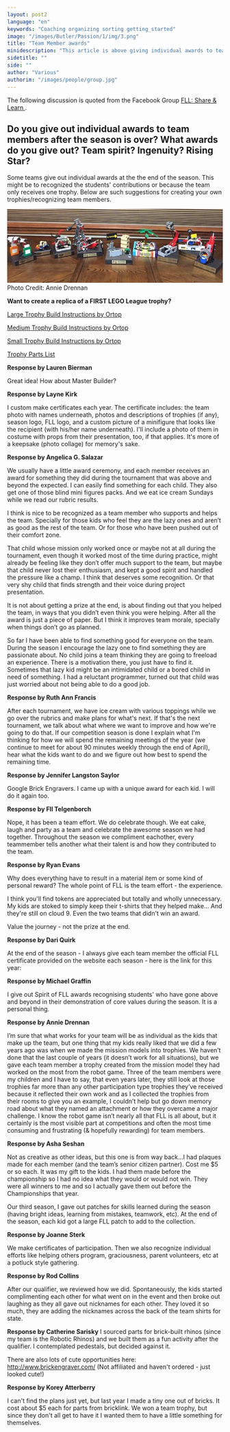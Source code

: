 ```yaml
---
layout: post2
language: "en"
keywords: "Coaching organizing sorting getting_started"
image: "/images/Butler/Passion/1/img/3.png"
title: "Team Member awards"
minidescription: "This article is above giving individual awards to team members."
sidetitle: ""
side: ""
author: "Various"
authorim: "/images/people/group.jpg"
---
```

The following discussion is quoted from the Facebook Group <a href="https://www.facebook.com/groups/FLLShareandLearn/">FLL: Share & Learn </a>.

## Do you give out individual awards to team members after the season is over? What awards do you give out? Team spirit? Ingenuity? Rising Star?

Some teams give out individual awards at the the end of the season. This might be to recognized the students' contributions or because the team only receives one trophy. Below are such suggestions for creating your own trophies/recognizing team members.

<img src="/images/coachcorner/Trophies.jpg" style="max-width: 100%" />
Photo Credit: Annie Drennan

**Want to create a replica of a FIRST LEGO League trophy?**

<a href="http://www.ortop.org/Documents/SS_LRG_Trophy.pdf">Large Trophy Build Instructions by Ortop</a>

<a href="http://www.ortop.org/Documents/2000422_Pokal_Medium_US%20(1).pdf">Medium Trophy Build Instructions by Ortop</a>

<a href="http://www.ortop.org/Documents/SS_Sm_Trophy.pdf">Small Trophy Build Instructions by Ortop</a>

<a href="https://www.bricklink.com/catalogItemInv.asp?S=2000422-1">Trophy Parts List</a>

**Response by Lauren Bierman**

Great idea! How about Master Builder?

**Response by Layne Kirk**

I custom make certificates each year. The certificate includes: the team photo with names underneath, photos and descriptions of trophies (if any), season logo, FLL logo, and a custom picture of a minifigure that looks like the recipient (with his/her name underneath). I'll include a photo of them in costume with props from their presentation, too, if that applies. It's more of a keepsake (photo collage) for memory's sake.

**Response by Angelica G. Salazar**

We usually have a little award ceremony, and each member receives an award for something they did during the tournament that was above and beyond the expected. I can easily find something for each child. They also get one of those blind mini figures packs. And we eat ice cream Sundays while we read our rubric results.

I think is nice to be recognized as a team member who supports and helps the team. Specially for those kids who feel they are the lazy ones and aren’t as good as the rest of the team. Or for those who have been pushed out of their comfort zone.

That child whose mission only worked once or maybe not at all during the tournament, even though it worked most of the time during practice, might already be feeling like they don’t offer much support to the team, but maybe that child never lost their enthusiasm, and kept a good spirit and handled the pressure like a champ. I think that deserves some recognition. Or that very shy child that finds strength and their voice during project presentation.

It is not about getting a prize at the end, is about finding out that you helped the team, in ways that you didn’t even think you were helping. After all the award is just a piece of paper. But I think it improves team morale, specially when things don’t go as planned.

So far I have been able to find something good for everyone on the team. During the season I encourage the lazy one to find something they are passionate about. No child joins a team thinking they are going to freeload an experience. There is a motivation there, you just have to find it. Sometimes that lazy kid might be an intimidated child or a bored child in need of something. I had a reluctant programmer, turned out that child was just worried about not being able to do a good job.

**Response by Ruth Ann Francis**

After each tournament, we have ice cream with various toppings while we go over the rubrics and make plans for what's next. If that's the next tournament, we talk about what where we want to improve and how we're going to do that. If our competition season is done I explain what I'm thinking for how we will spend the remaining meetings of the year (we continue to meet for about 90 minutes weekly through the end of April), hear what the kids want to do and we figure out how best to spend the remaining time.

**Response by Jennifer Langston Saylor**

Google Brick Engravers. I came up with a unique award for each kid. I will do it again too.

**Response by Fll Telgenborch**

Nope, it has been a team effort. We do celebrate though. We eat cake, laugh and party as a team and celebrate the awesome season we had together. Throughout the season we compliment eachother, every teammember tells another what their talent is and how they contributed to the team.

**Response by Ryan Evans**

Why does everything have to result in a material item or some kind of personal reward? The whole point of FLL is the team effort - the experience.

I think you'll find tokens are appreciated but totally and wholly unnecessary. My kids are stoked to simply keep their t-shirts that they helped make... And they're still on cloud 9. Even the two teams that didn't win an award.

Value the journey - not the prize at the end.

**Response by Dari Quirk**

At the end of the season - I always give each team member the official FLL certificate provided on the website each season - here is the link for this year:

**Response by Michael Graffin**

I give out Spirit of FLL awards recognising students' who have gone above and beyond in their demonstration of core values during the season. It is a personal thing.

**Response by Annie Drennan**

I’m sure that what works for your team will be as individual as the kids that make up the team, but one thing that my kids really liked that we did a few years ago was when we made the mission models into trophies. We haven’t done that the last couple of years (it doesn’t work for all situations), but we gave each team member a trophy created from the mission model they had worked on the most from the robot game. Three of the team members were my children and I have to say, that even years later, they still look at those trophies far more than any other participation type trophies they’ve received because it reflected their own work and as I collected the trophies from their rooms to give you an example, I couldn’t help but go down memory road about what they named an attachment or how they overcame a major challenge. I know the robot game isn’t nearly all that FLL is all about, but it certainly is the most visible part at competitions and often the most time consuming and frustrating (& hopefully rewarding) for team members.

**Response by Asha Seshan**

Not as creative as other ideas, but this one is from way back...I had plaques made for each member (and the team’s senior citizen partner). Cost me $5 or so each. It was my gift to the kids. I had them made before the championship so I had no idea what they would or would not win. They were all winners to me and so I actually gave them out before the Championships that year.

Our third season, I gave out patches for skills learned during the season (having bright ideas, learning from mistakes, teamwork, etc). At the end of the season, each kid got a large FLL patch to add to the collection.

**Response by Joanne Sterk**

We make certificates of participation. Then we also recognize individual efforts like helping others program, graciousness, parent volunteers, etc at a potluck style gathering.

**Response by Rod Collins**

After our qualifier, we reviewed how we did. Spontaneously, the kids started complimenting each other for what went on in the event and then broke out laughing as they all gave out nicknames for each other. They loved it so much, they are adding the nicknames across the back of the team shirts for state.

**Response by Catherine Sarisky**
I sourced parts for brick-built rhinos (since my team is the Robotic Rhinos) and we built them as a fun activity after the qualifier. I contemplated pedestals, but decided against it.

There are also lots of cute opportunities here: http://www.brickengraver.com/ (Not affiliated and haven't ordered - just looked cute!)

**Response by Korey Atterberry**

I can't find the plans just yet, but last year I made a tiny one out of bricks. It cost about $5 each for parts from bricklink. We won a team trophy, but since they don't all get to have it I wanted them to have a little something for themselves.
